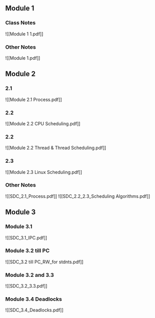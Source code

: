 
## Module 1

### Class Notes
![[Module 1 1.pdf]]

### Other Notes
![[Module 1.pdf]]


## Module 2
### 2.1
![[Module 2.1 Process.pdf]]


### 2.2
![[Module 2.2 CPU Scheduling.pdf]]

### 2.2

![[Module 2.2 Thread & Thread Scheduling.pdf]]

### 2.3
![[Module 2.3 Linux Scheduling.pdf]]


### Other Notes
![[SDC_2.1_Process.pdf]]
![[SDC_2.2_2.3_Scheduling Algorithms.pdf]]
## Module 3

### Module 3.1
![[SDC_3.1_IPC.pdf]]
### Module 3.2 till PC
![[SDC_3.2 till PC_RW_for stdnts.pdf]]

### Module 3.2 and 3.3
![[SDC_3.2_3.3.pdf]]

### Module 3.4 Deadlocks
![[SDC_3.4_Deadlocks.pdf]]